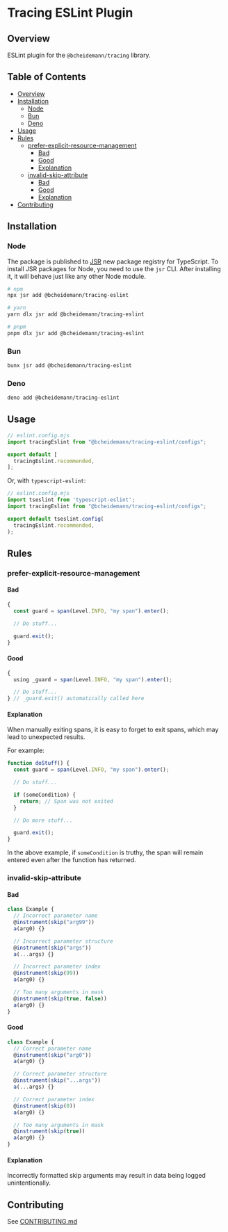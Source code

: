 <!-- omit in toc -->
# Tracing ESLint Plugin

## Overview

ESLint plugin for the `@bcheidemann/tracing` library.

<!-- omit in toc -->
## Table of Contents

- [Overview](#overview)
- [Installation](#installation)
  - [Node](#node)
  - [Bun](#bun)
  - [Deno](#deno)
- [Usage](#usage)
- [Rules](#rules)
  - [prefer-explicit-resource-management](#prefer-explicit-resource-management)
    - [Bad](#bad)
    - [Good](#good)
    - [Explanation](#explanation)
  - [invalid-skip-attribute](#invalid-skip-attribute)
    - [Bad](#bad-1)
    - [Good](#good-1)
    - [Explanation](#explanation-1)
- [Contributing](#contributing)

## Installation

### Node

The package is published to [JSR](https://jsr.io/@bcheidemann/parse-tracing-eslint)
new package registry for TypeScript. To install JSR packages for Node, you need
to use the `jsr` CLI. After installing it, it will behave just like any other
Node module.

```sh
# npm
npx jsr add @bcheidemann/tracing-eslint
```

```sh
# yarn
yarn dlx jsr add @bcheidemann/tracing-eslint
```

```sh
# pnpm
pnpm dlx jsr add @bcheidemann/tracing-eslint
```

### Bun

```sh
bunx jsr add @bcheidemann/tracing-eslint
```

### Deno

```sh
deno add @bcheidemann/tracing-eslint
```

## Usage

```js
// eslint.config.mjs
import tracingEslint from "@bcheidemann/tracing-eslint/configs";

export default [
  tracingEslint.recommended,
];
```

Or, with `typescript-eslint`:

```ts
// eslint.config.mjs
import tseslint from 'typescript-eslint';
import tracingEslint from "@bcheidemann/tracing-eslint/configs";

export default tseslint.config(
  tracingEslint.recommended,
);
```

## Rules

### prefer-explicit-resource-management

#### Bad

```ts
{
  const guard = span(Level.INFO, "my span").enter();

  // Do stuff...

  guard.exit();
}
```

#### Good

```ts
{
  using _guard = span(Level.INFO, "my span").enter();

  // Do stuff...
} // _guard.exit() automatically called here
```

#### Explanation

When manually exiting spans, it is easy to forget to exit spans, which may lead
to unexpected results.

For example:

```ts
function doStuff() {
  const guard = span(Level.INFO, "my span").enter();

  // Do stuff...

  if (someCondition) {
    return; // Span was not exited
  }

  // Do more stuff...

  guard.exit();
}
```

In the above example, if `someCondition` is truthy, the span will remain entered
even after the function has returned.

### invalid-skip-attribute

#### Bad

```ts
class Example {
  // Incorrect parameter name
  @instrument(skip("arg99"))
  a(arg0) {}

  // Incorrect parameter structure
  @instrument(skip("args"))
  a(...args) {}

  // Incorrect parameter index
  @instrument(skip(99))
  a(arg0) {}

  // Too many arguments in mask
  @instrument(skip(true, false))
  a(arg0) {}
}
```

#### Good

```ts
class Example {
  // Correct parameter name
  @instrument(skip("arg0"))
  a(arg0) {}

  // Correct parameter structure
  @instrument(skip("...args"))
  a(...args) {}

  // Correct parameter index
  @instrument(skip(0))
  a(arg0) {}

  // Too many arguments in mask
  @instrument(skip(true))
  a(arg0) {}
}
```

#### Explanation

Incorrectly formatted skip arguments may result in data being logged unintentionally.

## Contributing

See [CONTRIBUTING.md](https://github.com/bcheidemann/tracing-eslint/blob/master/CONTRIBUTING.md)
